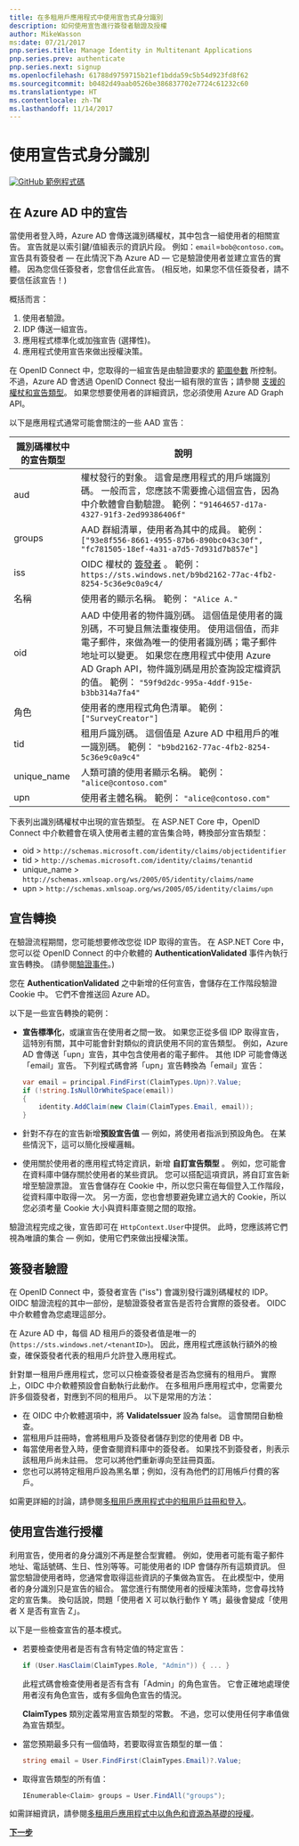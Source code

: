 ```yaml
---
title: 在多租用戶應用程式中使用宣告式身分識別
description: 如何使用宣告進行簽發者驗證及授權
author: MikeWasson
ms:date: 07/21/2017
pnp.series.title: Manage Identity in Multitenant Applications
pnp.series.prev: authenticate
pnp.series.next: signup
ms.openlocfilehash: 61788d9759715b21ef1bdda59c5b54d923fd8f62
ms.sourcegitcommit: b0482d49aab0526be386837702e7724c61232c60
ms.translationtype: HT
ms.contentlocale: zh-TW
ms.lasthandoff: 11/14/2017
---
```

# <a name="work-with-claims-based-identities"></a>使用宣告式身分識別

[![GitHub](../_images/github.png) 範例程式碼][sample application]

## <a name="claims-in-azure-ad"></a>在 Azure AD 中的宣告
當使用者登入時，Azure AD 會傳送識別碼權杖，其中包含一組使用者的相關宣告。 宣告就是以索引鍵/值組表示的資訊片段。 例如：`email`=`bob@contoso.com`。  宣告具有簽發者 &mdash; 在此情況下為 Azure AD &mdash; 它是驗證使用者並建立宣告的實體。 因為您信任簽發者，您會信任此宣告。 (相反地，如果您不信任簽發者，請不要信任該宣告！)

概括而言：

1. 使用者驗證。
2. IDP 傳送一組宣告。
3. 應用程式標準化或加強宣告 (選擇性)。
4. 應用程式使用宣告來做出授權決策。

在 OpenID Connect 中，您取得的一組宣告是由驗證要求的 [範圍參數] 所控制。 不過，Azure AD 會透過 OpenID Connect 發出一組有限的宣告；請參閱 [支援的權杖和宣告類型]。 如果您想要使用者的詳細資訊，您必須使用 Azure AD Graph API。

以下是應用程式通常可能會關注的一些 AAD 宣告：

| 識別碼權杖中的宣告類型 | 說明 |
| --- | --- |
| aud |權杖發行的對象。 這會是應用程式的用戶端識別碼。 一般而言，您應該不需要擔心這個宣告，因為中介軟體會自動驗證。 範例：`"91464657-d17a-4327-91f3-2ed99386406f"` |
| groups |AAD 群組清單，使用者為其中的成員。 範例： `["93e8f556-8661-4955-87b6-890bc043c30f", "fc781505-18ef-4a31-a7d5-7d931d7b857e"]` |
| iss |OIDC 權杖的 [簽發者] 。 範例： `https://sts.windows.net/b9bd2162-77ac-4fb2-8254-5c36e9c0a9c4/` |
| 名稱 |使用者的顯示名稱。 範例： `"Alice A."` |
| oid |AAD 中使用者的物件識別碼。 這個值是使用者的識別碼，不可變且無法重複使用。 使用這個值，而非電子郵件，來做為唯一的使用者識別碼；電子郵件地址可以變更。 如果您在應用程式中使用 Azure AD Graph API，物件識別碼是用於查詢設定檔資訊的值。 範例： `"59f9d2dc-995a-4ddf-915e-b3bb314a7fa4"` |
| 角色 |使用者的應用程式角色清單。    範例： `["SurveyCreator"]` |
| tid |租用戶識別碼。 這個值是 Azure AD 中租用戶的唯一識別碼。 範例： `"b9bd2162-77ac-4fb2-8254-5c36e9c0a9c4"` |
| unique_name |人類可讀的使用者顯示名稱。 範例： `"alice@contoso.com"` |
| upn |使用者主體名稱。 範例： `"alice@contoso.com"` |

下表列出識別碼權杖中出現的宣告類型。 在 ASP.NET Core 中，OpenID Connect 中介軟體會在填入使用者主體的宣告集合時，轉換部分宣告類型：

* oid > `http://schemas.microsoft.com/identity/claims/objectidentifier`
* tid > `http://schemas.microsoft.com/identity/claims/tenantid`
* unique_name > `http://schemas.xmlsoap.org/ws/2005/05/identity/claims/name`
* upn > `http://schemas.xmlsoap.org/ws/2005/05/identity/claims/upn`

## <a name="claims-transformations"></a>宣告轉換
在驗證流程期間，您可能想要修改您從 IDP 取得的宣告。 在 ASP.NET Core 中，您可以從 OpenID Connect 的中介軟體的 **AuthenticationValidated** 事件內執行宣告轉換。 (請參閱[驗證事件]。)

您在 **AuthenticationValidated** 之中新增的任何宣告，會儲存在工作階段驗證 Cookie 中。 它們不會推送回 Azure AD。

以下是一些宣告轉換的範例：

* **宣告標準化**，或讓宣告在使用者之間一致。 如果您正從多個 IDP 取得宣告，這特別有關，其中可能會針對類似的資訊使用不同的宣告類型。
  例如，Azure AD 會傳送「upn」宣告，其中包含使用者的電子郵件。 其他 IDP 可能會傳送「email」宣告。 下列程式碼會將「upn」宣告轉換為「email」宣告：
  
  ```csharp
  var email = principal.FindFirst(ClaimTypes.Upn)?.Value;
  if (!string.IsNullOrWhiteSpace(email))
  {
      identity.AddClaim(new Claim(ClaimTypes.Email, email));
  }
  ```
* 針對不存在的宣告新增**預設宣告值** &mdash; 例如，將使用者指派到預設角色。 在某些情況下，這可以簡化授權邏輯。
* 使用關於使用者的應用程式特定資訊，新增 **自訂宣告類型** 。 例如，您可能會在資料庫中儲存關於使用者的某些資訊。 您可以搭配這項資訊，將自訂宣告新增至驗證票證。 宣告會儲存在 Cookie 中，所以您只需在每個登入工作階段，從資料庫中取得一次。 另一方面，您也會想要避免建立過大的 Cookie，所以您必須考量 Cookie 大小與資料庫查閱之間的取捨。   

驗證流程完成之後，宣告即可在 `HttpContext.User`中提供。 此時，您應該將它們視為唯讀的集合 &mdash; 例如，使用它們來做出授權決策。

## <a name="issuer-validation"></a>簽發者驗證
在 OpenID Connect 中，簽發者宣告 ("iss") 會識別發行識別碼權杖的 IDP。 OIDC 驗證流程的其中一部份，是驗證簽發者宣告是否符合實際的簽發者。 OIDC 中介軟體會為您處理這部分。

在 Azure AD 中，每個 AD 租用戶的簽發者值是唯一的 (`https://sts.windows.net/<tenantID>`)。 因此，應用程式應該執行額外的檢查，確保簽發者代表的租用戶允許登入應用程式。

針對單一租用戶應用程式，您可以只檢查簽發者是否為您擁有的租用戶。 實際上，OIDC 中介軟體預設會自動執行此動作。 在多租用戶應用程式中，您需要允許多個簽發者，對應到不同的租用戶。 以下是常用的方法：

* 在 OIDC 中介軟體選項中，將 **ValidateIssuer** 設為 false。 這會關閉自動檢查。
* 當租用戶註冊時，會將租用戶及簽發者儲存到您的使用者 DB 中。
* 每當使用者登入時，便會查閱資料庫中的簽發者。 如果找不到簽發者，則表示該租用戶尚未註冊。 您可以將他們重新導向至註冊頁面。
* 您也可以將特定租用戶設為黑名單；例如，沒有為他們的訂用帳戶付費的客戶。

如需更詳細的討論，請參閱[多租用戶應用程式中的租用戶註冊和登入][signup]。

## <a name="using-claims-for-authorization"></a>使用宣告進行授權
利用宣告，使用者的身分識別不再是整合型實體。 例如，使用者可能有電子郵件地址、電話號碼、生日、性別等等。可能使用者的 IDP 會儲存所有這類資訊。 但當您驗證使用者時，您通常會取得這些資訊的子集做為宣告。 在此模型中，使用者的身分識別只是宣告的組合。 當您進行有關使用者的授權決策時，您會尋找特定的宣告集。 換句話說，問題「使用者 X 可以執行動作 Y 嗎」最後會變成「使用者 X 是否有宣告 Z」。

以下是一些檢查宣告的基本模式。

* 若要檢查使用者是否有含有特定值的特定宣告：
  
   ```csharp
   if (User.HasClaim(ClaimTypes.Role, "Admin")) { ... }
   ```
   此程式碼會檢查使用者是否有含有「Admin」的角色宣告。 它會正確地處理使用者沒有角色宣告，或有多個角色宣告的情況。
  
   **ClaimTypes** 類別定義常用宣告類型的常數。 不過，您可以使用任何字串值做為宣告類型。
* 當您預期最多只有一個值時，若要取得宣告類型的單一值：
  
  ```csharp
  string email = User.FindFirst(ClaimTypes.Email)?.Value;
  ```
* 取得宣告類型的所有值：
  
  ```csharp
  IEnumerable<Claim> groups = User.FindAll("groups");
  ```

如需詳細資訊，請參閱[多租用戶應用程式中以角色和資源為基礎的授權][authorization]。

[**下一步**][signup]


<!-- Links -->

[範圍參數]: http://nat.sakimura.org/2012/01/26/scopes-and-claims-in-openid-connect/
[支援的權杖和宣告類型]: /azure/active-directory/active-directory-token-and-claims/
[簽發者]: http://openid.net/specs/openid-connect-core-1_0.html#IDToken
[驗證事件]: authenticate.md#authentication-events
[signup]: signup.md
[Claims-Based Authorization]: /aspnet/core/security/authorization/claims
[sample application]: https://github.com/mspnp/multitenant-saas-guidance
[authorization]: authorize.md
